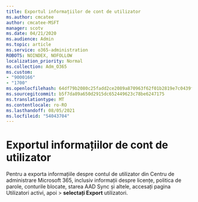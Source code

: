 ```yaml
---
title: Exportul informațiilor de cont de utilizator
ms.author: cmcatee
author: cmcatee-MSFT
manager: scotv
ms.date: 04/21/2020
ms.audience: Admin
ms.topic: article
ms.service: o365-administration
ROBOTS: NOINDEX, NOFOLLOW
localization_priority: Normal
ms.collection: Adm_O365
ms.custom:
- "9000166"
- "1700"
ms.openlocfilehash: 64df79b2080c25fadd2ce2089a870963f62f01b2819e7c0439fe6d378fa7d048
ms.sourcegitcommit: b5f7da89a650d2915dc652449623c78be6247175
ms.translationtype: MT
ms.contentlocale: ro-RO
ms.lasthandoff: 08/05/2021
ms.locfileid: "54043704"
---
```

# <a name="export-user-account-information"></a>Exportul informațiilor de cont de utilizator

Pentru a exporta informațiile despre contul de utilizator din Centru de administrare Microsoft 365, inclusiv informații despre licențe, politica de parole, conturile blocate, starea AAD Sync și altele, accesați pagina Utilizatori activi, apoi  >  [](https://go.microsoft.com/fwlink/p/?linkid=834822) **selectați Export** utilizatori.